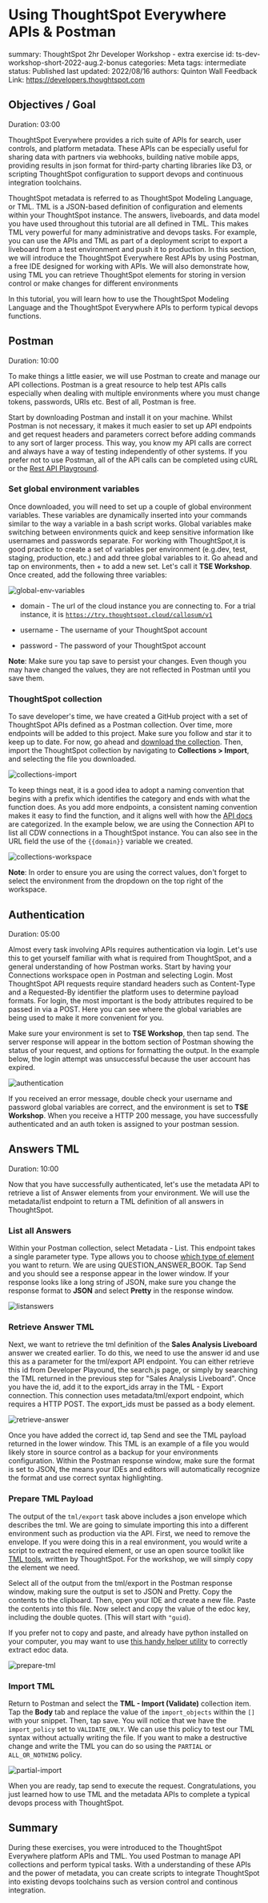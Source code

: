 # Using ThoughtSpot Everywhere APIs & Postman



summary: ThoughtSpot 2hr Developer Workshop - extra exercise
id: ts-dev-workshop-short-2022-aug.2-bonus
categories: Meta
tags: intermediate
status: Published 
last updated: 2022/08/16
authors: Quinton Wall
Feedback Link: https://developers.thoughtspot.com



## Objectives / Goal

Duration: 03:00

ThoughtSpot Everywhere provides a rich suite of APIs for search, user controls, and platform metadata. These APIs can be especially useful for sharing data with partners via webhooks, building native mobile apps, providing results in json format for third-party charting libraries like D3, or scripting ThoughtSpot configuration to support devops and continuous integration toolchains.

ThoughtSpot metadata is referred to as  ThoughtSpot Modeling Language, or TML. TML is a JSON-based definition of configuration and elements within your ThoughtSpot instance.  The answers, liveboards, and data model you have used throughout this tutorial are all defined in TML. This makes TML very powerful for many administrative and devops tasks. For example, you can use the APIs and TML as part of a deployment script  to export a liveboard from a test environment and push it to  production. In this section, we will introduce the ThoughtSpot Everywhere Rest APIs by  using Postman, a free IDE designed for working with APIs. We will also demonstrate how, using TML you can retrieve ThoughtSpot elements for storing in version control or make changes for different environments

In this tutorial, you will learn how to use the ThoughtSpot Modeling Language and the ThoughtSpot Everywhere APIs to perform typical devops functions. 



## Postman

Duration: 10:00

To make things a little easier, we will use Postman to create and manage our API collections. Postman is a great resource to help test APIs calls especially when dealing with multiple environments where you must change tokens, passwords, URIs etc. Best of all, Postman is free. 

Start by downloading Postman and install it on your machine. Whilst Postman is not necessary, it makes it much easier to set up API endpoints and get request headers and parameters correct before adding commands to any sort of larger process. This way, you know my API calls are correct and always have a way of testing independently of other systems. If you prefer not to use Postman, all of the API calls can be completed using cURL or the <a href="https://www.thoughtspot.com/blog/the-developer-playground-now-supports-rest-api" target="_blank"> Rest API Playground</a>.

### Set global environment variables

Once downloaded, you will need to set up a couple of global environment variables. These variables are dynamically inserted into your commands similar to the way a variable in a bash script works. Global variables make switching between environments quick and keep sensitive information like usernames and passwords separate. For working with ThoughtSpot,it is good practice to create a set of variables per environment (e.g.dev, test, staging, production, etc.)  and add three global variables to it.  Go ahead and tap on environments, then + to add a new set. Let&#39;s call it <strong>TSE Workshop</strong>. Once created, add the following three variables:

![global-env-variables](bonus-exercise-images/global-env-variables.gif)

- domain - The url of the cloud instance you are connecting to. For a trial instance, it is <code>https://try.thoughtspot.cloud/callosum/v1</code>

- username - The username of your ThoughtSpot account
- password - The password of your ThoughtSpot account

<strong>Note</strong>: Make sure you tap save to persist your changes. Even though you may have changed the values, they are not reflected in Postman until you save them.



### ThoughtSpot collection

To save developer&#39;s time, we have created a GitHub project with a set of ThoughtSpot APIs defined as a Postman collection. Over time, more endpoints will be added to this project. Make sure you follow and star it to keep up to date. For now, go ahead and <a href="https://github.com/thoughtspot/ts_everywhere_resources/tree/master/apis/postman" target="_blank">download the collection</a>. Then, import the ThoughtSpot collection by navigating to <strong>Collections &gt; Import</strong>, and selecting the file you downloaded. 

![collections-import](bonus-exercise-images/collections-import.png)

To keep things neat, it is a good idea to adopt a naming convention that begins with a prefix which identifies the category and ends with what the function does. As you add more endpoints, a consistent naming convention makes it easy to find the function, and it aligns well with how the <a href="https://developers.thoughtspot.com/docs/?pageid=rest-api-reference" target="_blank">API docs</a> are categorized. In the example below, we are using the Connection API to list all CDW connections in a ThoughtSpot instance. You can also see in the URL field the use of the <code>&#123;&#123;domain}}</code> variable we created.

![collections-workspace](bonus-exercise-images/collections-workspace.png)

<strong>Note</strong>: In order to ensure you are using the correct values, don&#39;t forget to select the environment from the dropdown on the top right of the workspace.



## Authentication

Duration: 05:00

Almost every task involving APIs requires authentication via login. Let&#39;s use this to get yourself familiar with what is required from ThoughtSpot, and a general understanding of how Postman works. Start by having your Connections workspace open in Postman and selecting Login. Most ThoughtSpot API requests require standard headers such as Content-Type and a Requested-By identifier the platform uses to determine payload formats. For login, the most important is the body attributes required to be passed in via a POST.  Here you can see where the global variables are being used to make it more convenient for you.

Make sure your environment is set to <strong>TSE Workshop</strong>, then tap send. The server response will appear in the bottom section of Postman showing the status of your request, and options for formatting the output. In the example below, the login attempt was unsuccessful because the user account has expired.

![authentication](bonus-exercise-images/authentication.png)



If you received an error message, double check your username and password global variables are correct, and the environment is set to <strong>TSE Workshop</strong>. When you receive a HTTP 200 message, you have successfully authenticated and an auth token is assigned to your postman session.

## Answers TML

Duration: 10:00

Now that you have successfully authenticated, let&#39;s use the metadata API to retrieve a list of Answer elements from your environment. We will use the metadata/list endpoint to return a TML definition of all answers in ThoughtSpot.

### List all Answers

Within your Postman collection, select Metadata - List. This endpoint takes a single parameter type. Type allows you to choose <a href="https://developers.thoughtspot.com/docs/?pageid=metadata-api#metadata-list" target="_blank">which type of element </a>you want to return. We are using QUESTION_ANSWER_BOOK. Tap Send and you should see a response appear in the lower window. If your response looks like a long string of JSON, make sure you change the response format to <strong>JSON</strong> and select <strong>Pretty</strong> in the response window.

![listanswers](bonus-exercise-images/listanswers.png)



### Retrieve Answer TML

Next, we want to retrieve the tml definition of the <strong>Sales Analysis Liveboard</strong> answer we created earlier. To do this, we need to use the answer id and use this as a parameter for the tml/export API endpoint. You can either retrieve this id from Developer Playound, the search.js page, or simply by searching the TML returned in the previous step for &#34;Sales Analysis Liveboard&#34;. Once you have the id, add it to the export_ids array in the TML - Export connection. This connection uses metadata/tml/export endpoint, which requires a HTTP POST. The export_ids must be passed as a body element. 

![retrieve-answer](bonus-exercise-images/retrieve-answer.png)

Once you have added the correct id, tap Send and see the TML payload returned in the lower window. This TML is an example of a file you would likely store in source control as a backup for your environments configuration.  Within the Postman response window, make sure the format is set to JSON, the means your IDEs and editors will automatically recognize the format and use correct syntax highlighting. 

### Prepare TML Payload

The output of the <code>tml/export</code> task above includes a json envelope which describes the tml.  We are going to simulate importing this into a different environment such as production via the API. First, we need to remove the envelope. If you were doing this in a real environment, you would write a script to extract the required element, or use an open source toolkit like <a href="https://github.com/thoughtspot/ts_rest_api_and_tml_tools" target="_blank">TML tools</a>, written by ThoughtSpot.  For the workshop, we will simply copy the element we need.

Select all of the output from the tml/export in the Postman response window, making sure the output is set to JSON and Pretty. Copy the contents to the clipboard. Then, open your IDE and create a new file. Paste the contents into this file. Now select and copy the value of the edoc key, including the double quotes. (This will start with <code>"guid</code>).

If you prefer not to copy and paste, and already have python installed on your computer, you may want to use <a href="https://gist.github.com/quintonwall/2ee0fbd2a65e2e6c6caaed7dcf436e2c" target="_blank">this handy helper utility</a> to correctly extract edoc data. 

![prepare-tml](bonus-exercise-images/prepare-tml.png)



### Import TML

Return to Postman and select the <strong>TML - Import (Validate)</strong> collection item. Tap the <strong>Body</strong> tab and replace the value of the <code>import_objects</code> within the <code>[]</code> with your snippet. Then, tap save. You will notice that we have the <code>import_policy</code> set to <code>VALIDATE_ONLY</code>. We can use this policy to test our TML syntax without actually writing the file. If you want to make a destructive change and write the TML you can do so using the <code>PARTIAL</code> or <code>ALL_OR_NOTHING</code> policy.

![partial-import](bonus-exercise-images/partial-import.gif)



When you are ready, tap send to execute the request. Congratulations, you just learned how to use TML and the metadata APIs to complete a typical devops process with ThoughtSpot.



## Summary

During these exercises, you were introduced to the ThoughtSpot Everywhere platform APIs and TML. You used Postman to manage API collections and perform typical tasks. With a understanding of these APIs and the power of metadata, you can create scripts to integrate ThoughtSpot into existing devops toolchains such as version control and continous integration. 